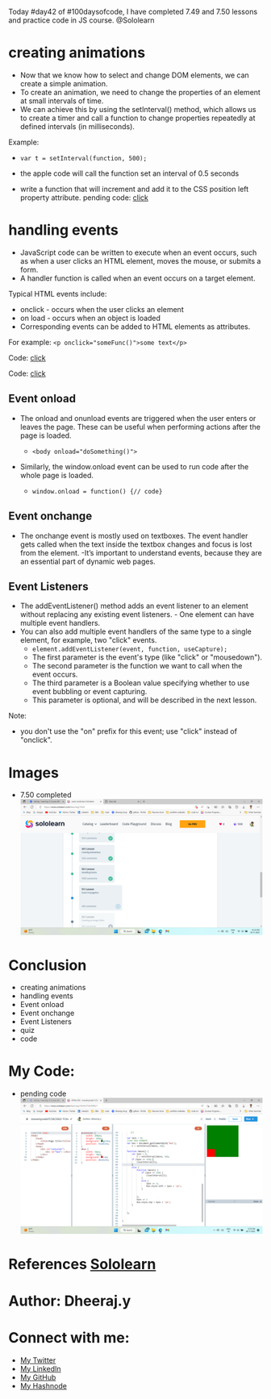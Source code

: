 Today #day42 of #100daysofcode, I have completed 7.49 and 7.50 lessons and practice code in JS course. @Sololearn


# creating animations
- Now that we know how to select and change DOM elements, we can create a simple animation.
- To create an animation, we need to change the properties of an element at small intervals of time. 
- We can achieve this by using the setInterval() method, which allows us to create a timer and call a function to 
   change properties repeatedly at defined intervals (in milliseconds).

Example:
- `var t = setInterval(function, 500);` 

- the apple code will call the function set an interval of 0.5 seconds
- write a function that will increment and add it to the CSS position left property attribute.
pending code: [click](https://www.sololearn.com/compiler-playground/WVBU91MAo1TT)

# handling events

- JavaScript code can be written to execute when an event occurs, such as when a user clicks an HTML element, moves the mouse, or submits a form.
- A handler function is called when an event occurs on a target element.

Typical HTML events include:

- onclick - occurs when the user clicks an element
- on load - occurs when an object is loaded
- Corresponding events can be added to HTML elements as attributes.

For example: `<p onclick="someFunc()">some text</p>`


Code: [click](https://www.sololearn.com/compiler-playground/WPLRrnNx7rvv)

Code: [click](https://www.sololearn.com/compiler-playground/W5t2199yRm22)

## Event onload
- The onload and onunload events are triggered when the user enters or leaves the page. These can be useful when performing actions after the page is loaded.
  - `<body onload="doSomething()">`

- Similarly, the window.onload event can be used to run code after the whole page is loaded.
  - `window.onload = function() {// code}`

## Event onchange
- The onchange event is mostly used on textboxes. The event handler gets called when the text inside the textbox changes and focus is lost from the element.
-It’s important to understand events, because they are an essential part of dynamic web pages.

## Event Listeners
- The addEventListener() method adds an event listener to an element without replacing any existing event listeners. - One element can have multiple event handlers.
- You can also add multiple event handlers of the same type to a single element, for example, two "click" events.
  - `element.addEventListener(event, function, useCapture);`
  -  The first parameter is the event's type (like "click" or "mousedown").
  -  The second parameter is the function we want to call when the event occurs.
  -  The third parameter is a Boolean value specifying whether to use event bubbling or event capturing. 
  -  This parameter is optional, and will be described in the next lesson.

Note: 
-  you don't use the "on" prefix for this event; use "click" instead of "onclick".



# Images
- 7.50 completed
![11. day42 7.50 completed.png](/day%2042/Images/11.%20day42%207.50%20completed.png)

# Conclusion
- creating animations
- handling events
- Event onload
- Event onchange
- Event Listeners
- quiz
- code

# My Code: 
- pending code
![3. day42 pending code.png](/day%2042/Images/3.%20day42%20pending%20code.png)

# References [Sololearn ](https://www.sololearn.com/learning/1024)

# Author: Dheeraj.y
# Connect with me:
- [My Twitter](https://twitter.com/yssdheeraj)
- [My LinkedIn](https://www.linkedin.com/in/dheerajy1/)
- [My GitHub](https://github.com/dheerajy1)
- [My Hashnode](https://dheerajy1.hashnode.dev/)